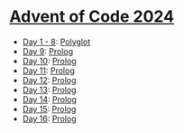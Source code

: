 # [Advent of Code 2024](https://adventofcode.com/2024/)

* [Day 1 - 8](week1/README.md): [Polyglot](https://en.wikipedia.org/wiki/Polyglot_(computing))
* [Day 9](day09/README.md): [Prolog](https://en.wikipedia.org/wiki/Prolog)
* [Day 10](day10/README.md): [Prolog](https://en.wikipedia.org/wiki/Prolog)
* [Day 11](day11/README.md): [Prolog](https://en.wikipedia.org/wiki/Prolog)
* [Day 12](day12/README.md): [Prolog](https://en.wikipedia.org/wiki/Prolog)
* [Day 13](day13/README.md): [Prolog](https://en.wikipedia.org/wiki/Prolog)
* [Day 14](day14/README.md): [Prolog](https://en.wikipedia.org/wiki/Prolog)
* [Day 15](day15/README.md): [Prolog](https://en.wikipedia.org/wiki/Prolog)
* [Day 16](day16/README.md): [Prolog](https://en.wikipedia.org/wiki/Prolog)
